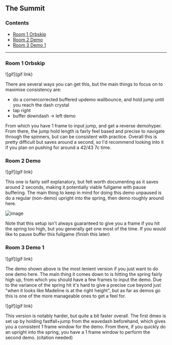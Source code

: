 ## The Summit

### Contents
- [Room 1 Orbskip](#Room-1-Orbskip)
- [Room 2 Demo](#Room-2-Demo)
- [Room 3 Demo 1](#Room-3-Demo-1)

- - - -

### Room 1 Orbskip

![gif](gif link)

There are several ways you can get this, but the main things to focus on to maximise consistency are:

- do a cornercorrected buffered updemo wallbounce, and hold jump until you reach the dash crystal
- tap right
- buffer downdash -> left demo

From which you have 1 frame to input jump, and get a reverse demohyper. From there, the jump hold length is fairly feel based and precise to navigate through the spinners, but can be consistent with practice. Overall this is pretty difficult but saves around a second, so I'd recommend looking into it if you plan on pushing for around a 42/43 7c time.

### Room 2 Demo

![gif](gif link)

This one is fairly self explanatory, but felt worth documenting as it saves around 2 seconds, making it potentially viable fullgame with pause buffering. The main thing to keep in mind for doing this demo unpaused is do a regular (non-demo) upright into the spring, then demo roughly around here.

![image](https://cdn.discordapp.com/attachments/785077819771453461/1015983873315840090/7cr2demo.png)

Note that this setup isn't always guaranteed to give you a frame if you hit the spring too high, but you generally get one most of the time. If you would like to pause buffer this fullgame (finish this later)

### Room 3 Demo 1

![gif](gif link)

The demo shown above is the most lenient version if you just want to do one demo here. The main thing it comes down to is hitting the spring fairly high up, from which you should have a few frames to input the demo. Due to the variance of the spring hit it's hard to give a precise cue beyond just "when it looks like Madeline is at the right height", but as far as demos go this is one of the more manageable ones to get a feel for.

![gif](gif link)

This version is notably harder, but quite a bit faster overall. The first dmeo is set up by holding fastfall+jump from the wavedash beforehand, which gives you a consistent 1 frame window for the demo. From there, if you quickly do an upright into the spring, you have a 1 frame window to perform the second demo. (citation needed)


